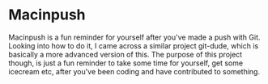 # Macinpush

Macinpush is a fun reminder for yourself after you've made a push with Git. Looking into how to do it, I came across a similar project git-dude, which is basically a more advanced version of this. The purpose of this project though, is just a fun reminder to take some time for yourself, get some icecream etc, after you've been coding and have contributed to something.

